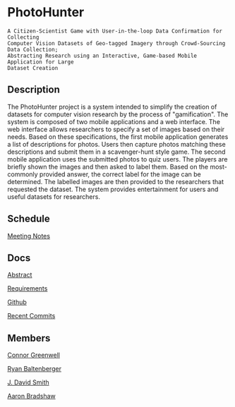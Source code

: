 PhotoHunter
===========

    A Citizen-Scientist Game with User-in-the-loop Data Confirmation for Collecting
    Computer Vision Datasets of Geo-tagged Imagery through Crowd-Sourcing Data Collection;
    Abstracting Research using an Interactive, Game-based Mobile Application for Large 
    Dataset Creation

Description
-----------

The PhotoHunter project is a system intended to simplify the creation of datasets 
for computer vision research by the process of "gamification". The system is 
composed of two mobile applications and a web interface. The web interface allows 
researchers to specify a set of images based on their needs. Based on these 
specifications, the first mobile application generates a list of descriptions for 
photos. Users then capture photos matching these descriptions and submit them in a 
scavenger-hunt style game. The second mobile application uses the submitted photos 
to quiz users. The players are briefly shown the images and then asked to label 
them. Based on the most-commonly provided answer, the correct label for the image 
can be determined. The labelled images are then provided to the researchers that 
requested the dataset. The system provides entertainment for users and useful 
datasets for researchers.


Schedule
--------

[Meeting Notes](meetings.html "Meeting Notes")

Docs
-----
[Abstract](docs/abstract.pdf "Abstract")

[Requirements](docs/requirements.pdf "Requirements")

[Github](http://github.com/connorgreenwell/Photohunter "Photohunter Github")

[Recent Commits](commits.html "Recent Commits")

Members
---------
[Connor Greenwell](connor.html "Connor's Page")

[Ryan Baltenberger](ryan.html "Ryan's Page")

[J. David Smith](david.html "David's Page")

[Aaron Bradshaw](aaron.html "A.A.Ron's Page")

